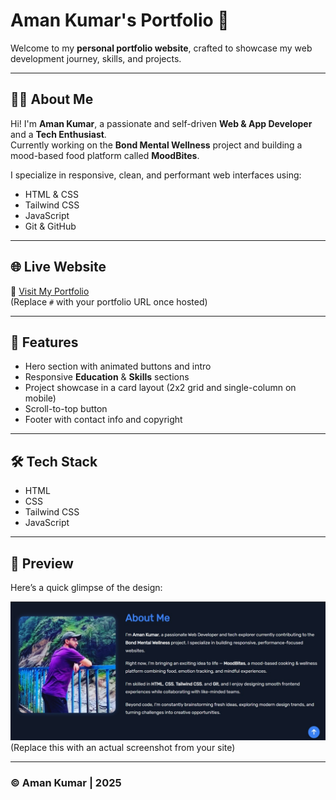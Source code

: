 # Aman Kumar's Portfolio 🚀

Welcome to my **personal portfolio website**, crafted to showcase my web development journey, skills, and projects.

---

## 🧑‍💻 About Me

Hi! I'm **Aman Kumar**, a passionate and self-driven **Web & App Developer** and a **Tech Enthusiast**.  
Currently working on the **Bond Mental Wellness** project and building a mood-based food platform called **MoodBites**.

I specialize in responsive, clean, and performant web interfaces using:

- HTML & CSS
- Tailwind CSS
- JavaScript
- Git & GitHub

---

## 🌐 Live Website

🔗 [Visit My Portfolio](#)  
(Replace `#` with your portfolio URL once hosted)

---

## 📁 Features

- Hero section with animated buttons and intro
- Responsive **Education** & **Skills** sections
- Project showcase in a card layout (2x2 grid and single-column on mobile)
- Scroll-to-top button
- Footer with contact info and copyright

---

## 🛠 Tech Stack

- HTML
- CSS
- Tailwind CSS
- JavaScript

---

## 📸 Preview

Here’s a quick glimpse of the design:

![Portfolio Screenshot](./assets/screenshot.jpg)  
(Replace this with an actual screenshot from your site)

---

### © Aman Kumar | 2025
